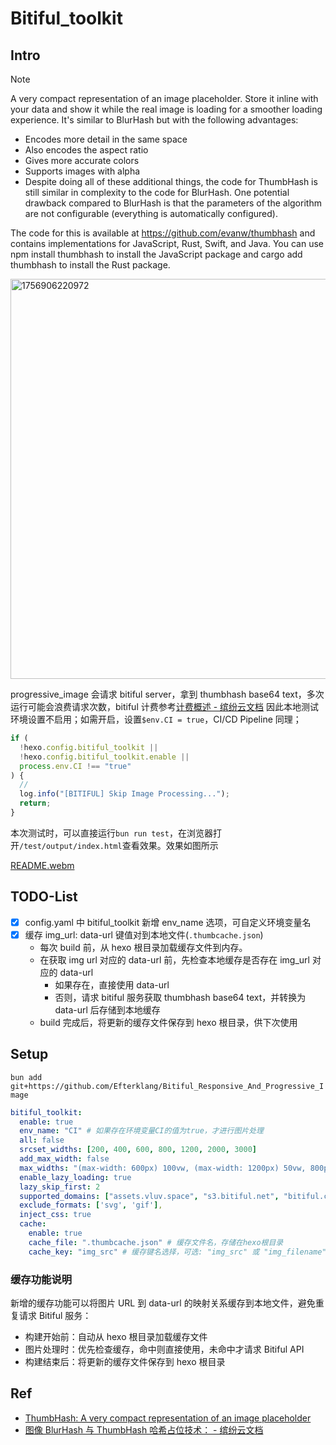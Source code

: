 # Bitiful_toolkit

## Intro

> [!NOTE]
>
> A very compact representation of an image placeholder. Store it inline with your data and show it while the real image is loading for a smoother loading experience. It's similar to BlurHash but with the following advantages:
>
> - Encodes more detail in the same space
> - Also encodes the aspect ratio
> - Gives more accurate colors
> - Supports images with alpha
> - Despite doing all of these additional things, the code for ThumbHash is still similar in complexity to the code for BlurHash. One potential drawback compared to BlurHash is that the parameters of the algorithm are not configurable (everything is automatically configured).
>
> The code for this is available at https://github.com/evanw/thumbhash and contains implementations for JavaScript, Rust, Swift, and Java. You can use npm install thumbhash to install the JavaScript package and cargo add thumbhash to install the Rust package.
>
> <img width="1760" height="640" alt="1756906220972" src="https://github.com/user-attachments/assets/74f6a198-9ed7-4374-9522-c2efc7fac852" />

progressive_image 会请求 bitiful server，拿到 thumbhash base64 text，多次运行可能会浪费请求次数，bitiful 计费参考[计费概述 - 缤纷云文档](https://docs.bitiful.com/prices/basic#%E5%85%8D%E8%B4%B9%E9%A2%9D%E5%BA%A6)
因此本地测试环境设置不启用；如需开启，设置`$env.CI = true`，CI/CD Pipeline 同理；

```js
if (
  !hexo.config.bitiful_toolkit ||
  !hexo.config.bitiful_toolkit.enable ||
  process.env.CI !== "true"
) {
  //
  log.info("[BITIFUL] Skip Image Processing...");
  return;
}
```

本次测试时，可以直接运行`bun run test`，在浏览器打开`/test/output/index.html`查看效果。效果如图所示

[README.webm](https://github.com/user-attachments/assets/90dc98bd-37e0-4f44-b761-1772bcd63343)

## TODO-List

- [x] config.yaml 中 bitiful_toolkit 新增 env_name 选项，可自定义环境变量名
- [x] 缓存 img_url: data-url 键值对到本地文件(`.thumbcache.json`)
  - 每次 build 前，从 hexo 根目录加载缓存文件到内存。
  - 在获取 img url 对应的 data-url 前，先检查本地缓存是否存在 img_url 对应的 data-url
    - 如果存在，直接使用 data-url
    - 否则，请求 bitiful 服务获取 thumbhash base64 text，并转换为 data-url 后存储到本地缓存
  - build 完成后，将更新的缓存文件保存到 hexo 根目录，供下次使用

## Setup

`bun add git+https://github.com/Efterklang/Bitiful_Responsive_And_Progressive_Image`

```yaml config.yaml
bitiful_toolkit:
  enable: true
  env_name: "CI" # 如果存在环境变量CI的值为true，才进行图片处理
  all: false
  srcset_widths: [200, 400, 600, 800, 1200, 2000, 3000]
  add_max_width: false
  max_widths: "(max-width: 600px) 100vw, (max-width: 1200px) 50vw, 800px"
  enable_lazy_loading: true
  lazy_skip_first: 2
  supported_domains: ["assets.vluv.space", "s3.bitiful.net", "bitiful.com"]
  exclude_formats: ['svg', 'gif'],
  inject_css: true
  cache:
    enable: true
    cache_file: ".thumbcache.json" # 缓存文件名，存储在hexo根目录
    cache_key: "img_src" # 缓存键名选择，可选: "img_src" 或 "img_filename"
```

### 缓存功能说明

新增的缓存功能可以将图片 URL 到 data-url 的映射关系缓存到本地文件，避免重复请求 Bitiful 服务：

- 构建开始前：自动从 hexo 根目录加载缓存文件
- 图片处理时：优先检查缓存，命中则直接使用，未命中才请求 Bitiful API
- 构建结束后：将更新的缓存文件保存到 hexo 根目录

## Ref

- [ThumbHash: A very compact representation of an image placeholder](https://evanw.github.io/thumbhash/)
- [图像 BlurHash 与 ThumbHash 哈希占位技术： - 缤纷云文档](https://docs.bitiful.com/bitiful-s4/features/hash-placeholder)
